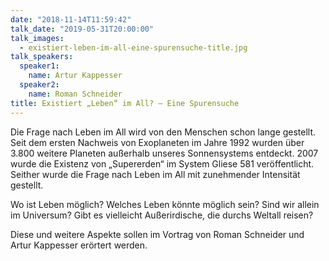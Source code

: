 ```yaml
---
date: "2018-11-14T11:59:42"
talk_date: "2019-05-31T20:00:00"
talk_images:
  - existiert-leben-im-all-eine-spurensuche-title.jpg
talk_speakers:
  speaker1:
    name: Artur Kappesser
  speaker2:
    name: Roman Schneider
title: Existiert „Leben“ im All? – Eine Spurensuche
---
```


Die Frage nach Leben im All wird von den Menschen schon lange gestellt. Seit dem ersten Nachweis von Exoplaneten im Jahre 1992 wurden über 3.800 weitere Planeten außerhalb unseres Sonnensystems entdeckt. 2007 wurde die Existenz von „Supererden“ im System Gliese 581 veröffentlicht. Seither wurde die Frage nach Leben im All mit zunehmender Intensität gestellt.

Wo ist Leben möglich? Welches Leben könnte möglich sein? Sind wir allein im Universum? Gibt es vielleicht Außerirdische, die durchs Weltall reisen?

Diese und weitere Aspekte sollen im Vortrag von Roman Schneider und Artur Kappesser erörtert werden.

